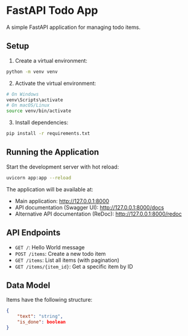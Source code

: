 # FastAPI Todo App

A simple FastAPI application for managing todo items.

## Setup

1. Create a virtual environment:
```bash
python -m venv venv
```

2. Activate the virtual environment:
```bash
# On Windows
venv\Scripts\activate
# On macOS/Linux
source venv/bin/activate
```

3. Install dependencies:
```bash
pip install -r requirements.txt
```

## Running the Application

Start the development server with hot reload:
```bash
uvicorn app:app --reload
```

The application will be available at:
- Main application: http://127.0.0.1:8000
- API documentation (Swagger UI): http://127.0.0.1:8000/docs
- Alternative API documentation (ReDoc): http://127.0.0.1:8000/redoc

## API Endpoints

- `GET /`: Hello World message
- `POST /items`: Create a new todo item
- `GET /items`: List all items (with pagination)
- `GET /items/{item_id}`: Get a specific item by ID

## Data Model

Items have the following structure:
```json
{
    "text": "string",
    "is_done": boolean
}
``` 